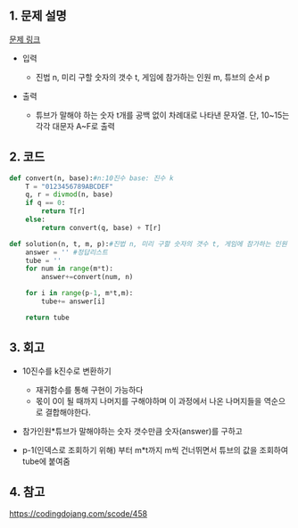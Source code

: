 ## 1. 문제 설명

[문제 링크](https://programmers.co.kr/learn/courses/30/lessons/17687?language=python3)

- 입력

  - 진법 n, 미리 구할 숫자의 갯수 t, 게임에 참가하는 인원 m, 튜브의 순서 p

- 출력
  - 튜브가 말해야 하는 숫자 t개를 공백 없이 차례대로 나타낸 문자열. 단, 10~15는 각각 대문자 A~F로 출력

## 2. 코드

```python
def convert(n, base):#n:10진수 base: 진수 k
    T = "0123456789ABCDEF"
    q, r = divmod(n, base)
    if q == 0:
        return T[r]
    else:
        return convert(q, base) + T[r]

def solution(n, t, m, p):#진법 n, 미리 구할 숫자의 갯수 t, 게임에 참가하는 인원 m, 튜브의 순서 p
    answer = '' #정답리스트
    tube = ''
    for num in range(m*t):
        answer+=convert(num, n)

    for i in range(p-1, m*t,m):
        tube+= answer[i]

    return tube
```

## 3. 회고

- 10진수를 k진수로 변환하기

  - 재귀함수를 통해 구현이 가능하다
  - 몫이 0이 될 때까지 나머지를 구해야하며 이 과정에서 나온 나머지들을 역순으로 결합해야한다.

- 참가인원\*튜브가 말해야하는 숫자 갯수만큼 숫자(answer)를 구하고
- p-1(인덱스로 조회하기 위해) 부터 m\*t까지 m씩 건너뛰면서 튜브의 값을 조회하여 tube에 붙여줌

## 4. 참고

https://codingdojang.com/scode/458
